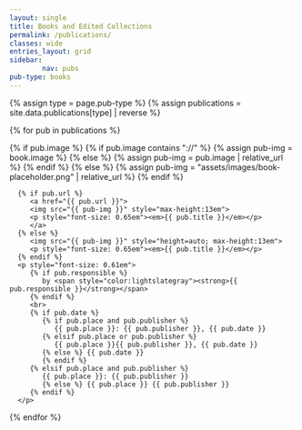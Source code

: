 ```yaml
---
layout: single
title: Books and Edited Collections
permalink: /publications/
classes: wide
entries_layout: grid
sidebar:
        nav: pubs
pub-type: books
---
```

{% assign type = page.pub-type %}
{% assign publications = site.data.publications[type] | reverse  %}

<div class="grid-entries">

{% for pub in publications %}
<div class="grid__item-adjust">
   <div class="archive__item">
      {% if pub.image %}
         {% if pub.image contains "://" %}
            {% assign pub-img = book.image %}
         {% else %}
            {% assign pub-img = pub.image | relative_url %}
         {% endif %}
      {% else %}
         {% assign pub-img = "assets/images/book-placeholder.png" | relative_url %}
      {% endif %}

      {% if pub.url %}
         <a href="{{ pub.url }}">
         <img src="{{ pub-img }}" style="max-height:13em">
         <p style="font-size: 0.65em"><em>{{ pub.title }}</em></p>
         </a>
      {% else %}
         <img src="{{ pub-img }}" style="height=auto; max-height:13em">
         <p style="font-size: 0.65em"><em>{{ pub.title }}</em></p>
      {% endif %}
      <p style="font-size: 0.61em">
         {% if pub.responsible %}
            by <span style="color:lightslategray"><strong>{{ pub.responsible }}</strong></span>
         {% endif %}
         <br>
         {% if pub.date %}
            {% if pub.place and pub.publisher %}
               {{ pub.place }}: {{ pub.publisher }}, {{ pub.date }}
            {% elsif pub.place or pub.publisher %}
               {{ pub.place }}{{ pub.publisher }}, {{ pub.date }}
            {% else %} {{ pub.date }}
            {% endif %}
         {% elsif pub.place and pub.publisher %}
            {{ pub.place }}: {{ pub.publisher }}
            {% else %} {{ pub.place }} {{ pub.publisher }}
         {% endif %}
      </p>

   </div>
</div>
{% endfor %}
</div>
